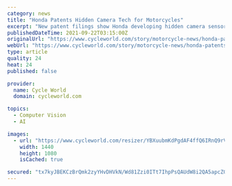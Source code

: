 ```yaml
---
category: news
title: "Honda Patents Hidden Camera Tech for Motorcycles"
excerpt: "New patent filings show Honda developing hidden camera sensor technology for motorcycles, which brings the benefits of radar without being unsightly."
publishedDateTime: 2021-09-22T03:15:00Z
originalUrl: "https://www.cycleworld.com/story/motorcycle-news/honda-patents-hidden-camera-sensor-technology-for-motorcycles/"
webUrl: "https://www.cycleworld.com/story/motorcycle-news/honda-patents-hidden-camera-sensor-technology-for-motorcycles/"
type: article
quality: 24
heat: 24
published: false

provider:
  name: Cycle World
  domain: cycleworld.com

topics:
  - Computer Vision
  - AI

images:
  - url: "https://www.cycleworld.com/resizer/YBXuubmKdPgdAF4ffQ6IRnQ9rVw=/1440x0/filters:focal(982x734:992x744)/cloudfront-us-east-1.images.arcpublishing.com/octane/TECRV6KP6ZAQLLAPZFUIGISRAI.jpg"
    width: 1440
    height: 1080
    isCached: true

secured: "tx7kyJBEKCzBrQmk2zyYHvDHVkN/Wd81Zzi0ITt7IhpPsQAUdW8i2QA5apcZGhdfAPznOnyETgQjsJaAdw7T17njmgI6W4aaF22wLFV1LO8LnEqA5S/tM5+ZCmY9aOV8mMYRYsjo9dKgSNBNSKEsUBJlsO5lg8j38jrTKUsS3NxBeSoT6+woig0W9XUMuddwirya2vrjWDeLlb+DDkEgL8yyqSbzMtK/IZBLOgU7FJet1zETvEQC6ClNtwVLGrlCHNq/4IxtvFqX40qKgE/o9+j73KR0RVIlS0q6ppn2Q94FT636bNKsTyLiBsvj7c5yL0iUB8wiDdMyatPLL17m5QkUdPm9i6tFFYyosHKO9uw=;9pUFRjmEQeSvSAo2ObNVbQ=="
---
```


